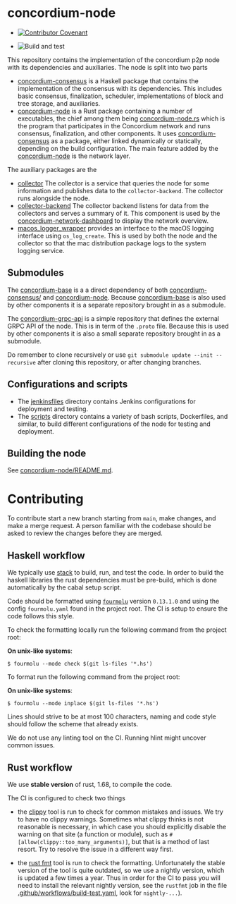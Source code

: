 # concordium-node

- [![Contributor Covenant](https://img.shields.io/badge/Contributor%20Covenant-2.0-4baaaa.svg)](https://github.com/Concordium/.github/blob/main/.github/CODE_OF_CONDUCT.md)

- ![Build and test](https://github.com/Concordium/concordium-node/actions/workflows/build-test.yaml/badge.svg)

This repository contains the implementation of the concordium p2p node with its
dependencies and auxiliaries. The node is split into two parts

- [concordium-consensus](./concordium-consensus/)
  is a Haskell package that contains the implementation of the consensus with
  its dependencies. This includes basic consensus, finalization, scheduler,
  implementations of block and tree storage, and auxiliaries.
- [concordium-node](./concordium-node/)
  is a Rust package containing a number of executables, the chief among them
  being [concordium-node.rs](./concordium-node/src/bin/cli.rs) which is the
  program that participates in the Concordium network and runs consensus,
  finalization, and other components. It uses
  [concordium-consensus](./concordium-consensus/) as a package, either linked
  dynamically or statically, depending on the build configuration. The main
  feature added by the [concordium-node](./concordium-node/) is the network layer.

The auxiliary packages are the
- [collector](./collector) The collector is a service that queries the node for
  some information and publishes data to the `collector-backend`. The collector
  runs alongside the node.
- [collector-backend](./collector-backend) The collector backend listens for
  data from the collectors and serves a summary of it. This component is used by
  the
  [concordium-network-dashboard](https://github.com/Concordium/concordium-network-dashboard)
  to display the network overview.
- [macos_logger_wrapper](./macos_logger_wrapper/) provides an interface to the
  macOS logging interface using `os_log_create`. This is used by both the node
  and the collector so that the mac distribution package logs to the system
  logging service.

## Submodules

The [concordium-base](./concordium-base/) is a a direct dependency of both
[concordium-consensus/](./concordium-consensus/) and
[concordium-node](./concordium-node/). Because
[concordium-base](./concordium-base/) is also used by other components it is a
separate repository brought in as a submodule.

The [concordium-grpc-api](./concordium-grpc-api/) is a simple repository that
defines the external GRPC API of the node. This is in term of the `.proto` file.
Because this is used by other components it is also a small separate repository
brought in as a submodule.

Do remember to clone recursively or use `git submodule update --init --recursive` after
cloning this repository, or after changing branches.

## Configurations and scripts

- The [jenkinsfiles](./jenkinsfiles/) directory contains Jenkins configurations
  for deployment and testing.
- The [scripts](./scripts/) directory contains a variety of bash scripts,
  Dockerfiles, and similar, to build different configurations of the node for
  testing and deployment.

## Building the node

See [concordium-node/README.md](./concordium-node/README.md).

# Contributing

To contribute start a new branch starting from `main`, make changes, and make a
merge request. A person familiar with the codebase should be asked to review the
changes before they are merged.

## Haskell workflow

We typically use [stack](https://docs.haskellstack.org/en/stable/README/) to
build, run, and test the code. In order to build the haskell libraries the rust
dependencies must be pre-build, which is done automatically by the cabal setup
script.

Code should be formatted using [`fourmolu`](https://github.com/fourmolu/fourmolu)
version `0.13.1.0` and using the config `fourmolu.yaml` found in the project root.
The CI is setup to ensure the code follows this style.

To check the formatting locally run the following command from the project root:

**On unix-like systems**:

```
$ fourmolu --mode check $(git ls-files '*.hs')
```

To format run the following command from the project root:

**On unix-like systems**:

```
$ fourmolu --mode inplace $(git ls-files '*.hs')
```

Lines should strive to be at most 100 characters, naming and code style should
follow the scheme that already exists.

We do not use any linting tool on the CI. Running hlint might uncover common
issues.

## Rust workflow

We use **stable version** of rust, 1.68, to compile the code.

The CI is configured to check two things
- the [clippy](https://github.com/rust-lang/rust-clippy) tool is run to check
  for common mistakes and issues. We try to have no clippy warnings. Sometimes
  what clippy thinks is not reasonable is necessary, in which case you should
  explicitly disable the warning on that site (a function or module), such as
  `#[allow(clippy::too_many_arguments)]`, but that is a method of last resort.
  Try to resolve the issue in a different way first.

- the [rust fmt](https://github.com/rust-lang/rustfmt) tool is run to check the
  formatting. Unfortunately the stable version of the tool is quite outdated, so
  we use a nightly version, which is updated a few times a year. Thus in order
  for the CI to pass you will need to install the relevant nightly version, see
  the `rustfmt` job in the file [.github/workflows/build-test.yaml](.github/workflows/build-test.yaml),
  look for `nightly-...`).
